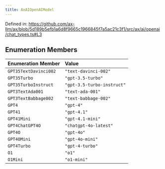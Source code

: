 ```yaml
---
title: AxAIOpenAIModel
---
```


Defined in: https://github.com/ax-llm/ax/blob/5d189b5efb1a6d8f9665c1966845f7a5ac21c3f1/src/ax/ai/openai/chat_types.ts#L3

## Enumeration Members

| Enumeration Member | Value |
| :------ | :------ |
| <a id="GPT35TextDavinci002"></a> `GPT35TextDavinci002` | `"text-davinci-002"` |
| <a id="GPT35Turbo"></a> `GPT35Turbo` | `"gpt-3.5-turbo"` |
| <a id="GPT35TurboInstruct"></a> `GPT35TurboInstruct` | `"gpt-3.5-turbo-instruct"` |
| <a id="GPT3TextAda001"></a> `GPT3TextAda001` | `"text-ada-001"` |
| <a id="GPT3TextBabbage002"></a> `GPT3TextBabbage002` | `"text-babbage-002"` |
| <a id="GPT4"></a> `GPT4` | `"gpt-4"` |
| <a id="GPT41"></a> `GPT41` | `"gpt-4.1"` |
| <a id="GPT41Mini"></a> `GPT41Mini` | `"gpt-4.1-mini"` |
| <a id="GPT4ChatGPT4O"></a> `GPT4ChatGPT4O` | `"chatgpt-4o-latest"` |
| <a id="GPT4O"></a> `GPT4O` | `"gpt-4o"` |
| <a id="GPT4OMini"></a> `GPT4OMini` | `"gpt-4o-mini"` |
| <a id="GPT4Turbo"></a> `GPT4Turbo` | `"gpt-4-turbo"` |
| <a id="O1"></a> `O1` | `"o1"` |
| <a id="O1Mini"></a> `O1Mini` | `"o1-mini"` |
